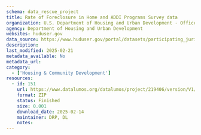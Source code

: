 ```yaml
---
schema: data_rescue_project 
title: Rate of Foreclosure in Home and ADDI Programs Survey data
organization: U.S. Department of Housing and Urban Development - Office of Policy Development and Research
agency: Department of Housing and Urban Development
websites: huduser.gov
data_source: https://www.huduser.gov/portal/datasets/participating_jurisdictions_survey.html
description: 
last_modified: 2025-02-21
metadata_available: No
metadata_url: 
category:
  - ['Housing & Community Development'] 
resources:
  - id: 151
    url: https://www.datalumos.org/datalumos/project/219406/version/V1/view
    format: ZIP
    status: Finished
    size: 0.001
    download_date: 2025-02-14
    maintainer: DRP, DL
    notes: 
---
```

